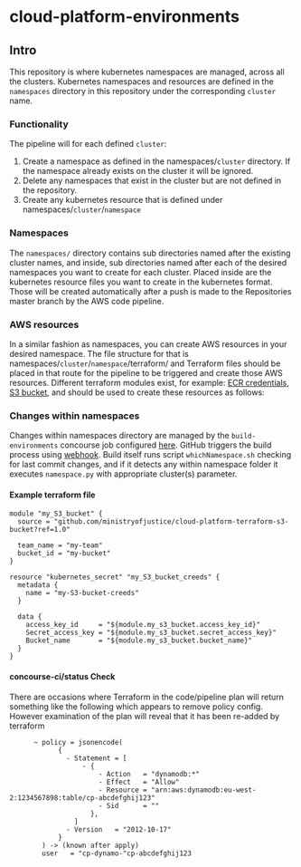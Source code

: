 # cloud-platform-environments

## Intro

This repository is where kubernetes namespaces are managed, across all the clusters. Kubernetes namespaces and resources are defined in the `namespaces` directory in this repository under the corresponding `cluster` name.

### Functionality

The pipeline will for each defined `cluster`:

1. Create a namespace as defined in the namespaces/`cluster` directory. If the namespace already exists on the cluster it will be ignored.
2. Delete any namespaces that exist in the cluster but are not defined in the repository.
3. Create any kubernetes resource that is defined under namespaces/`cluster`/`namespace`

### Namespaces

The `namespaces/` directory contains sub directories named after the existing cluster names, and inside, sub directories named after each of the desired namespaces you want to create for each cluster. Placed inside are the kubernetes resource files you want to create in the kubernetes format. Those will be created automatically after a push is made to the Repositories master branch by the AWS code pipeline.

### AWS resources

In a similar fashion as namespaces, you can create AWS resources in your desired namespace. The file structure for that is namespaces/`cluster`/`namespace`/terraform/ and Terraform files should be placed in that route for the pipeline to be triggered and create those AWS resources. Different terraform modules exist, for example: [ECR credentials](https://github.com/ministryofjustice/cloud-platform-terraform-ecr-credentials), [S3 bucket](https://github.com/ministryofjustice/cloud-platform-terraform-s3-bucket), and should be used to create these resources as follows:

### Changes within namespaces

Changes within namespaces directory are managed by the `build-environments` concourse job configured [here](https://github.com/ministryofjustice/cloud-platform-concourse/tree/master/pipelines/cloud-platform-live-0/main/build-environments.yaml).
GitHub triggers the build process using [webhook](https://github.com/ministryofjustice/cloud-platform-environments/settings/hooks/32085881). Build itself runs script `whichNamespace.sh` checking for last commit changes, and if it detects any within namespace folder it executes `namespace.py` with appropriate cluster(s) parameter.

#### Example terraform file

```
module "my_S3_bucket" {
  source = "github.com/ministryofjustice/cloud-platform-terraform-s3-bucket?ref=1.0"

  team_name = "my-team"
  bucket_id = "my-bucket"
}

resource "kubernetes_secret" "my_S3_bucket_creeds" {
  metadata {
    name = "my-S3-bucket-creeds"
  }

  data {
    access_key_id     = "${module.my_s3_bucket.access_key_id}"
    Secret_access_key = "${module.my_s3_bucket.secret_access_key}"
    Bucket_name       = "${module.my_s3_bucket.bucket_name}"
  }
}
```

#### concourse-ci/status Check

There are occasions where Terraform in the code/pipeline plan will return something like the following
which appears to remove policy config. However examination of the plan will reveal that it has been re-added by terraform

```
      ~ policy = jsonencode(
            {
              - Statement = [
                  - {
                      - Action   = "dynamodb:*"
                      - Effect   = "Allow"
                      - Resource = "arn:aws:dynamodb:eu-west-2:1234567898:table/cp-abcdefghij123"
                      - Sid      = ""
                    },
                ]
              - Version   = "2012-10-17"
            }
        ) -> (known after apply)
        user   = "cp-dynamo-"cp-abcdefghij123
```

